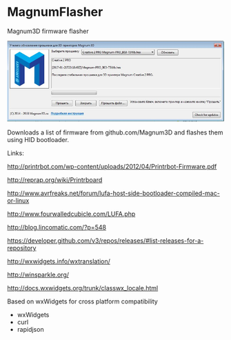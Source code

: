 # MagnumFlasher
Magnum3D firmware flasher

![Image of flasher](screenshot1.png)

Downloads a list of firmware from github.com/Magnum3D
and flashes them using HID bootloader.

Links:

http://printrbot.com/wp-content/uploads/2012/04/Printrbot-Firmware.pdf

http://reprap.org/wiki/Printrboard

http://www.avrfreaks.net/forum/lufa-host-side-bootloader-compiled-mac-or-linux

http://www.fourwalledcubicle.com/LUFA.php

http://blog.lincomatic.com/?p=548

https://developer.github.com/v3/repos/releases/#list-releases-for-a-repository

http://wxwidgets.info/wxtranslation/

http://winsparkle.org/

http://docs.wxwidgets.org/trunk/classwx_locale.html

Based on wxWidgets for cross platform compatibility

* wxWidgets
* curl
* rapidjson
